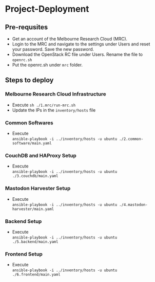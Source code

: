 # Project-Deployment

## Pre-requsites
- Get an account of the Melbourne Research Cloud (MRC).
- Login to the MRC and navigate to the settings under Users and reset your password. Save the new password.
- Download the OpenStack RC file under Users. Rename the file to `openrc.sh`
- Put the openrc.sh under `mrc` folder.

## Steps to deploy

### Melbourne Research Cloud Infrastructure 
- Execute `sh ./1.mrc/run-mrc.sh`
- Update the IPs in the `inventory/hosts` file

### Common Softwares
- Execute <br> 
`ansible-playbook -i ../inventory/hosts -u ubuntu ./2.common-software/main.yaml`

### CouchDB and HAProxy Setup
- Execute <br> 
`ansible-playbook -i ../inventory/hosts -u ubuntu ./3.couchdb/main.yaml`

### Mastodon Harvester Setup
- Execute <br>
`ansible-playbook -i ../inventory/hosts -u ubuntu ./4.mastodon-harvester/main.yaml`

### Backend Setup
- Execute <br>
`ansible-playbook -i ../inventory/hosts -u ubuntu ./5.backend/main.yaml`

### Frontend Setup
- Execute <br>
`ansible-playbook -i ../inventory/hosts -u ubuntu ./6.frontend/main.yaml`
